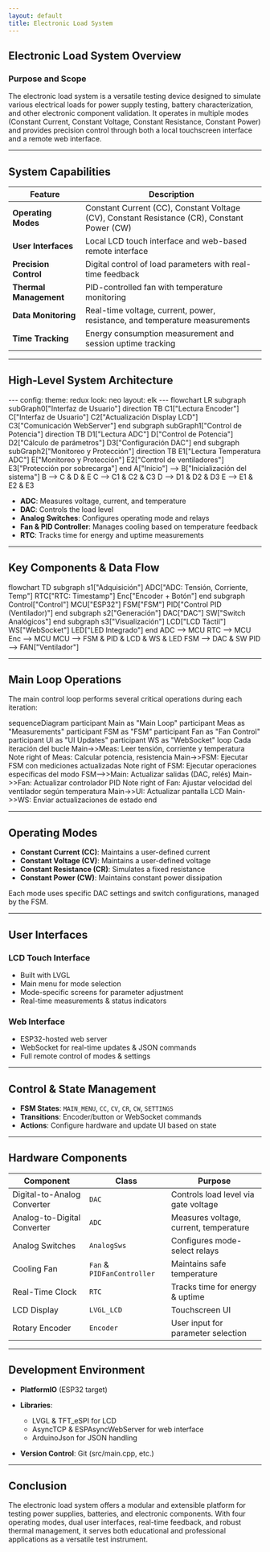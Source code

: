 ```yaml
---
layout: default
title: Electronic Load System
---
```


## Electronic Load System Overview

### Purpose and Scope

The electronic load system is a versatile testing device designed to simulate various electrical loads for power supply testing, battery characterization, and other electronic component validation. It operates in multiple modes (Constant Current, Constant Voltage, Constant Resistance, Constant Power) and provides precision control through both a local touchscreen interface and a remote web interface.

---

## System Capabilities

| Feature                | Description                                                                                 |
| ---------------------- | ------------------------------------------------------------------------------------------- |
| **Operating Modes**    | Constant Current (CC), Constant Voltage (CV), Constant Resistance (CR), Constant Power (CW) |
| **User Interfaces**    | Local LCD touch interface and web-based remote interface                                    |
| **Precision Control**  | Digital control of load parameters with real-time feedback                                  |
| **Thermal Management** | PID-controlled fan with temperature monitoring                                              |
| **Data Monitoring**    | Real-time voltage, current, power, resistance, and temperature measurements                 |
| **Time Tracking**      | Energy consumption measurement and session uptime tracking                                  |

---

## High-Level System Architecture

<div class="mermaid">
---
config:
  theme: redux
  look: neo
  layout: elk
---
flowchart LR
 subgraph subGraph0["Interfaz de Usuario"]
    direction TB
        C1["Lectura Encoder"]
        C["Interfaz de Usuario"]
        C2["Actualización Display LCD"]
        C3["Comunicación WebServer"]
  end
 subgraph subGraph1["Control de Potencia"]
    direction TB
        D1["Lectura ADC"]
        D["Control de Potencia"]
        D2["Cálculo de parámetros"]
        D3["Configuración DAC"]
  end
 subgraph subGraph2["Monitoreo y Protección"]
    direction TB
        E1["Lectura Temperatura ADC"]
        E["Monitoreo y Protección"]
        E2["Control de ventiladores"]
        E3["Protección por sobrecarga"]
  end
    A["Inicio"] --> B["Inicialización del sistema"]
    B --> C & D & E
    C --> C1 & C2 & C3
    D --> D1 & D2 & D3
    E --> E1 & E2 & E3
</div>

* **ADC**: Measures voltage, current, and temperature
* **DAC**: Controls the load level
* **Analog Switches**: Configures operating mode and relays
* **Fan & PID Controller**: Manages cooling based on temperature feedback
* **RTC**: Tracks time for energy and uptime measurements

---

## Key Components & Data Flow

<div class="mermaid">
flowchart TD
 subgraph s1["Adquisición"]
        ADC["ADC: Tensión, Corriente, Temp"]
        RTC["RTC: Timestamp"]
        Enc["Encoder + Botón"]
  end
 subgraph Control["Control"]
        MCU["ESP32"]
        FSM["FSM"]
        PID["Control PID (Ventilador)"]
  end
 subgraph s2["Generación"]
        DAC["DAC"]
        SW["Switch Analógicos"]
  end
 subgraph s3["Visualización"]
        LCD["LCD Táctil"]
        WS["WebSocket"]
        LED["LED Integrado"]
  end
    ADC --> MCU
    RTC --> MCU
    Enc --> MCU
    MCU --> FSM & PID & LCD & WS & LED
    FSM --> DAC & SW
    PID --> FAN["Ventilador"]
</div>

---

## Main Loop Operations

The main control loop performs several critical operations during each iteration:

<div class="mermaid">
sequenceDiagram
    participant Main as "Main Loop"
    participant Meas as "Measurements"
    participant FSM as "FSM"
    participant Fan as "Fan Control"
    participant UI as "UI Updates"
    participant WS as "WebSocket"
    loop Cada iteración del bucle
        Main->>Meas: Leer tensión, corriente y temperatura
        Note right of Meas: Calcular potencia, resistencia
        Main->>FSM: Ejecutar FSM con mediciones actualizadas
        Note right of FSM: Ejecutar operaciones específicas del modo
        FSM-->>Main: Actualizar salidas (DAC, relés)
        Main->>Fan: Actualizar controlador PID
        Note right of Fan: Ajustar velocidad del ventilador según temperatura
        Main->>UI: Actualizar pantalla LCD
        Main->>WS: Enviar actualizaciones de estado
    end
</div>

---

## Operating Modes

* **Constant Current (CC)**: Maintains a user-defined current
* **Constant Voltage (CV)**: Maintains a user-defined voltage
* **Constant Resistance (CR)**: Simulates a fixed resistance
* **Constant Power (CW)**: Maintains constant power dissipation

Each mode uses specific DAC settings and switch configurations, managed by the FSM.

---

## User Interfaces

### LCD Touch Interface

* Built with LVGL
* Main menu for mode selection
* Mode-specific screens for parameter adjustment
* Real-time measurements & status indicators

### Web Interface

* ESP32-hosted web server
* WebSocket for real-time updates & JSON commands
* Full remote control of modes & settings

---

## Control & State Management

* **FSM States**: `MAIN_MENU`, `CC`, `CV`, `CR`, `CW`, `SETTINGS`
* **Transitions**: Encoder/button or WebSocket commands
* **Actions**: Configure hardware and update UI based on state

---

## Hardware Components

| Component                   | Class                      | Purpose                                |
| --------------------------- | -------------------------- | -------------------------------------- |
| Digital-to-Analog Converter | `DAC`                      | Controls load level via gate voltage   |
| Analog-to-Digital Converter | `ADC`                      | Measures voltage, current, temperature |
| Analog Switches             | `AnalogSws`                | Configures mode-select relays          |
| Cooling Fan                 | `Fan` & `PIDFanController` | Maintains safe temperature             |
| Real-Time Clock             | `RTC`                      | Tracks time for energy & uptime        |
| LCD Display                 | `LVGL_LCD`                 | Touchscreen UI                         |
| Rotary Encoder              | `Encoder`                  | User input for parameter selection     |

---

## Development Environment

* **PlatformIO** (ESP32 target)
* **Libraries**:

  * LVGL & TFT\_eSPI for LCD
  * AsyncTCP & ESPAsyncWebServer for web interface
  * ArduinoJson for JSON handling
* **Version Control**: Git (src/main.cpp, etc.)

---

## Conclusion

The electronic load system offers a modular and extensible platform for testing power supplies, batteries, and electronic components. With four operating modes, dual user interfaces, real-time feedback, and robust thermal management, it serves both educational and professional applications as a versatile test instrument.
